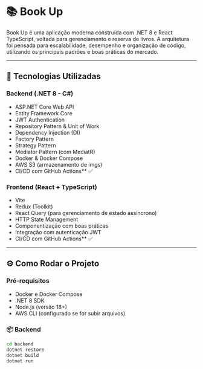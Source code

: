 # 📚 Book Up

Book Up é uma aplicação moderna construída com .NET 8 e React TypeScript, voltada para gerenciamento e reserva de livros. A arquitetura foi pensada para escalabilidade, desempenho e organização de código, utilizando os principais padrões e boas práticas do mercado.

---

## 🧱 Tecnologias Utilizadas

### Backend (.NET 8 - C#)
- ASP.NET Core Web API
- Entity Framework Core
- JWT Authentication
- Repository Pattern & Unit of Work
- Dependency Injection (DI)
- Factory Pattern
- Strategy Pattern
- Mediator Pattern (com MediatR)
- Docker & Docker Compose
- AWS S3 (armazenamento de imgs)
- CI/CD com GitHub Actions** ✅

### Frontend (React + TypeScript)
- Vite
- Redux (Toolkit)
- React Query (para gerenciamento de estado assíncrono)
- HTTP State Management
- Componentização com boas práticas
- Integração com autenticação JWT
- CI/CD com GitHub Actions** ✅

---

## ⚙️ Como Rodar o Projeto

### Pré-requisitos
- Docker e Docker Compose
- .NET 8 SDK
- Node.js (versão 18+)
- AWS CLI (configurado se for subir arquivos)

### 📦 Backend
```bash
cd backend
dotnet restore
dotnet build
dotnet run
